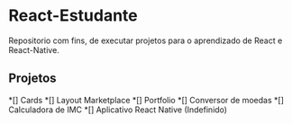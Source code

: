 # React-Estudante

Repositorio com fins, de executar projetos para o aprendizado de React e React-Native.

## Projetos

*[] Cards
*[] Layout Marketplace
*[] Portfolio
*[] Conversor de moedas
*[] Calculadora de IMC 
*[] Aplicativo React Native (Indefinido)
